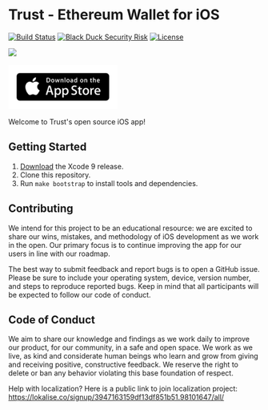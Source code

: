 # Trust - Ethereum Wallet for iOS

[![Build Status](https://travis-ci.org/TrustWallet/trust-wallet-ios.svg?branch=master)](https://travis-ci.org/TrustWallet/trust-wallet-ios)
[![Black Duck Security Risk](https://copilot.blackducksoftware.com/github/repos/TrustWallet/trust-wallet-ios/branches/master/badge-risk.svg)](https://copilot.blackducksoftware.com/github/repos/TrustWallet/trust-wallet-ios/branches/master)
[![License](https://img.shields.io/badge/license-GPL3-green.svg?style=flat)](https://github.com/fastlane/fastlane/blob/master/LICENSE)

[<img src="https://raw.githubusercontent.com/TrustWallet/trust-wallet-ios/master/resources/iphone_cover.png">](https://itunes.apple.com/us/app/trust-ethereum-wallet/id1288339409)

[<img src=resources/app-store-badge.png height="88">](https://itunes.apple.com/us/app/trust-ethereum-wallet/id1288339409)

Welcome to Trust's open source iOS app!

## Getting Started

1. [Download](https://developer.apple.com/xcode/download/) the Xcode 9 release.
1. Clone this repository.
1. Run `make bootstrap` to install tools and dependencies.

## Contributing

We intend for this project to be an educational resource: we are excited to
share our wins, mistakes, and methodology of iOS development as we work
in the open. Our primary focus is to continue improving the app for our users in
line with our roadmap.

The best way to submit feedback and report bugs is to open a GitHub issue.
Please be sure to include your operating system, device, version number, and
steps to reproduce reported bugs. Keep in mind that all participants will be
expected to follow our code of conduct.

## Code of Conduct

We aim to share our knowledge and findings as we work daily to improve our
product, for our community, in a safe and open space. We work as we live, as
kind and considerate human beings who learn and grow from giving and receiving
positive, constructive feedback. We reserve the right to delete or ban any
behavior violating this base foundation of respect.

Help with localization?
Here is a public link to join localization project: https://lokalise.co/signup/3947163159df13df851b51.98101647/all/

